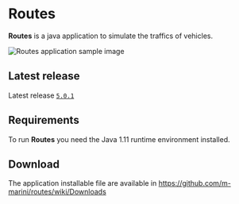 # Routes

**Routes** is a java application to simulate the traffics of vehicles.

![Routes application sample image](https://raw.github.com/m-marini/routes/master/images/routes-sample.png)

## Latest release

Latest release [`5.0.1`](https://github.com/m-marini/routes/tree/routes-5.0.1)

## Requirements

To run **Routes** you need the Java 1.11 runtime environment installed.

## Download

The application installable file are available in https://github.com/m-marini/routes/wiki/Downloads
